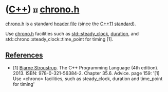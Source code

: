 # ([C++](Cpp.md)) ![C++11](PicCpp11.png) [chrono.h](CppChronoH.md)

[chrono.h](CppChronoH.md) is a standard [header
file](CppHeaderFile.md) (since the [C++11](Cpp11.md)
[standard](CppStandard.md)).

Use [chrono.h](CppChronoH.md) facilities such as
[std::steady\_clock](CppStdChronoSteady_clock.md), [duration](CppDuration.md),
and std::chrono::steady_clock::time_point for timing [1].

## [References](CppReferences.md)

 * [1] [Bjarne Stroustrup](CppBjarneStroustrup.md). The C++ Programming Language (4th edition). 2013. ISBN: 978-0-321-56384-2. Chapter 35.6. Advice. page 159: '\[1\] Use &lt;chrono&gt; facilities, such as steady\_clock, duration and time\_point for timing'
